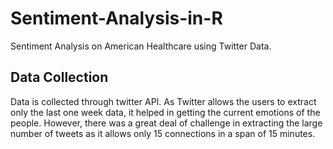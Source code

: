 # Sentiment-Analysis-in-R
Sentiment Analysis on American Healthcare using Twitter Data.

## Data Collection

Data is collected through twitter API. As Twitter allows the users to extract only the
last one week data, it helped in getting the current emotions of the people. However, there
was a great deal of challenge in extracting the large number of tweets as it allows only 15
connections in a span of 15 minutes.
